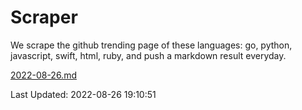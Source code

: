 # Scraper

We scrape the github trending page of these languages: go, python, javascript, swift, html, ruby, and push a markdown result everyday.

[2022-08-26.md](https://github.com/henson/Scraper/blob/master/2022-08-26.md)

Last Updated: 2022-08-26 19:10:51